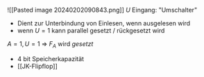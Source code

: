 ![[Pasted image 20240202090843.png]]
_U_ Eingang: "Umschalter"
- Dient zur Unterbindung von Einlesen, wenn ausgelesen wird
- wenn $U = 1$ kann parallel gesetzt / rückgesetzt wird

$A = 1, U = 1$ => $F_A$ wird _gesetzt_


- 4 bit Speicherkapazität
- [[JK-Flipflop]]

